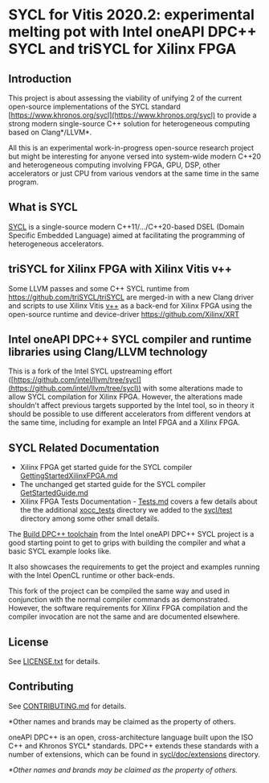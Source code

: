 # SYCL for Vitis 2020.2: experimental melting pot with Intel oneAPI DPC++ SYCL and triSYCL for Xilinx FPGA

## Introduction

This project is about assessing the viability of unifying 2 of the
current open-source implementations of the SYCL standard
[https://www.khronos.org/sycl](https://www.khronos.org/sycl) to
provide a strong modern single-source C++ solution for heterogeneous
computing based on Clang*/LLVM*.

All this is an experimental work-in-progress open-source research
project but might be interesting for anyone versed into system-wide
modern C++20 and heterogeneous computing involving FPGA, GPU, DSP,
other accelerators or just CPU from various vendors at the same time
in the same program.

## What is SYCL

[SYCL](https://www.khronos.org/sycl/) is a single-source
modern C++11/.../C++20-based DSEL (Domain Specific Embedded Language) aimed at
facilitating the programming of heterogeneous accelerators.

## triSYCL for Xilinx FPGA with Xilinx Vitis v++

Some LLVM passes and some C++ SYCL runtime from
https://github.com/triSYCL/triSYCL are merged-in with a new Clang
driver and scripts to use Xilinx Vitis
[v++](https://www.xilinx.com/html_docs/xilinx2020_2/vitis_doc/vitiscommandcompiler.html)
as a back-end for Xilinx FPGA using the open-source runtime and
device-driver https://github.com/Xilinx/XRT

## Intel oneAPI DPC++ SYCL compiler and runtime libraries using Clang/LLVM technology

This is a fork of the Intel SYCL upstreaming effort
([https://github.com/intel/llvm/tree/sycl](https://github.com/intel/llvm/tree/sycl))
with some alterations made to allow SYCL compilation for Xilinx FPGA. However,
the alterations made shouldn't affect previous targets supported by
the Intel tool, so in theory it should be possible to use different
accelerators from different vendors at the same time, including for
example an Intel FPGA and a Xilinx FPGA.

## SYCL Related Documentation

- Xilinx FPGA get started guide for the SYCL compiler
  [GettingStartedXilinxFPGA.md](sycl/doc/GettingStartedXilinxFPGA.md)
- The unchanged get started guide for the SYCL compiler
  [GetStartedGuide.md](sycl/doc/GetStartedGuide.md)
- Xilinx FPGA Tests Documentation - [Tests.md](sycl/doc/Tests.md)
  covers a few details about the the
  additional [xocc_tests](sycl/test/xocc_tests) directory we added to
  the [sycl/test](sycl/test) directory among some other small details.

The [Build DPC++ toolchain](sycl/doc/GetStartedGuide.md#build-dpc-toolchain) from the
Intel oneAPI DPC++ SYCL project is a good starting point to get to
grips with building the compiler and what a basic SYCL example looks
like.

It also showcases the requirements to get the project and examples
running with the Intel OpenCL runtime or other back-ends.

This fork of the project can be compiled the same way
and used in conjunction with the normal compiler commands as demonstrated.
However, the software requirements for Xilinx FPGA compilation and the compiler
invocation are not the same and are documented elsewhere.


## License
See [LICENSE.txt](llvm/LICENSE.TXT) for details.

## Contributing

See [CONTRIBUTING.md](CONTRIBUTING.md) for details.

*Other names and brands may be claimed as the property of others.

oneAPI DPC++ is an open, cross-architecture language built upon the ISO C++ and Khronos
SYCL\* standards. DPC++ extends these standards with a number of extensions,
which can be found in [sycl/doc/extensions](sycl/doc/extensions) directory.

*\*Other names and brands may be claimed as the property of others.*
